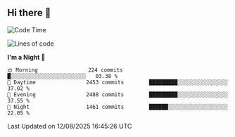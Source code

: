 ## Hi there 👋

<!--
**Wangmerlyn/Wangmerlyn** is a ✨ _special_ ✨ repository because its `README.md` (this file) appears on your GitHub profile.

Here are some ideas to get you started:

- 🔭 I’m currently working on ...
- 🌱 I’m currently learning ...
- 👯 I’m looking to collaborate on ...
- 🤔 I’m looking for help with ...
- 💬 Ask me about ...
- 📫 How to reach me: ...
- 😄 Pronouns: ...
- ⚡ Fun fact: ...
-->
<!--START_SECTION:waka-->
![Code Time](http://img.shields.io/badge/Code%20Time-494%20hrs%2041%20mins-blue)

![Lines of code](https://img.shields.io/badge/From%20Hello%20World%20I%27ve%20Written-41.4%20million%20lines%20of%20code-blue)

**I'm a Night 🦉** 

```text
🌞 Morning                224 commits         █░░░░░░░░░░░░░░░░░░░░░░░░   03.38 % 
🌆 Daytime                2453 commits        █████████░░░░░░░░░░░░░░░░   37.02 % 
🌃 Evening                2488 commits        █████████░░░░░░░░░░░░░░░░   37.55 % 
🌙 Night                  1461 commits        ██████░░░░░░░░░░░░░░░░░░░   22.05 % 
```



 Last Updated on 12/08/2025 16:45:26 UTC
<!--END_SECTION:waka-->
